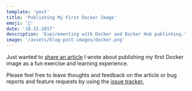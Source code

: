 ```yaml
---
template: 'post'
title: 'Publishing My First Docker Image'
emoji: '📝'
date: '10.15.2017' 
description: 'Expirementing with Docker and Docker Hub publishing.'
image: '/assets/blog-post-images/docker.png'
---
```


Just wanted to <a href="https://medium.com/@thegreenhouseio/publishing-my-first-docker-image-a12d65b59903" target="_blank" rel="noopener" aonclick="getOutboundLink('https://medium.com/@thegreenhouseio/publishing-my-first-docker-image-a12d65b59903');">share an article</a> I wrote about publishing my first Docker image as a fun exercise and learning experience.
    
Please feel free to leave thoughts and feedback on the article or bug reports and feature requests by using the <a href="https://github.com/thegreenhouseio/docker-nodejs-dev" target="_blank" rel="noopener" onclick="getOutboundLink('https://github.com/thegreenhouseio/docker-nodejs-dev');"> issue tracker.</a>